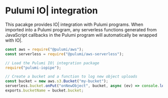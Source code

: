 # Pulumi IO| integration

This pacakge provides IO| integration with Pulumi programs.  When imported into a Pulumi program, any serverless
functions generated from JavaScript callbacks in the Pulumi program will automatically be wrapped with IO|.  

```javascript
const aws = require("@pulumi/aws");
const serverless = require("@pulumi/aws-serverless");

// Load the Pulumi IO| integration package
require("pulumi-iopipe");

// Create a bucket and a function to log new object uploads
const bucket = new aws.s3.Bucket("my-bucket");
serverless.bucket.onPut("onNewObject", bucket, async (ev) => console.log(ev));
exports.bucketName = bucket.bucket;
```